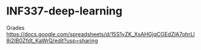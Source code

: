 # INF337-deep-learning


Grades
https://docs.google.com/spreadsheets/d/15S1yZK_XsAHGjqCGEdZlA7ohrLl8j2IB0Zfdt_KaWrQ/edit?usp=sharing
